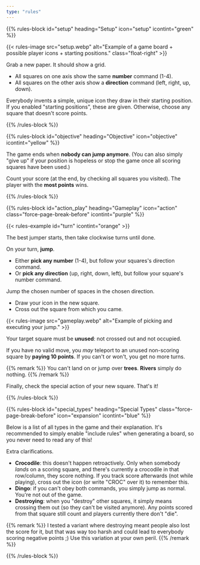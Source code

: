 ```yaml
---
type: "rules"
---
```


{{% rules-block id="setup" heading="Setup" icon="setup" icontint="green" %}}

{{< rules-image src="setup.webp" alt="Example of a game board + possible player icons + starting positions." class="float-right" >}}

Grab a new paper. It should show a grid.

* All squares on one axis show the same **number** command (1-4).
* All squares on the other axis show a **direction** command (left, right, up, down).

Everybody invents a simple, unique icon they draw in their starting position. If you enabled "starting positions", these are given. Otherwise, choose any square that doesn't score points.

{{% /rules-block %}}

{{% rules-block id="objective" heading="Objective" icon="objective" icontint="yellow" %}}

The game ends when **nobody can jump anymore**. (You can also simply "give up" if your position is hopeless or stop the game once all scoring squares have been used.)

Count your score (at the end, by checking all squares you visited). The player with the **most points** wins.

{{% /rules-block %}}

{{% rules-block id="action_play" heading="Gameplay" icon="action" class="force-page-break-before" icontint="purple" %}}

{{< rules-example id="turn" icontint="orange" >}}

The best jumper starts, then take clockwise turns until done.

On your turn, **jump**.

* Either **pick any number** (1-4), but follow your squares's direction command.
* Or **pick any direction** (up, right, down, left), but follow your square's number command.

Jump the chosen number of spaces in the chosen direction.

* Draw your icon in the new square.
* Cross out the square from which you came.

{{< rules-image src="gameplay.webp" alt="Example of picking and executing your jump." >}}

Your target square must be **unused**: not crossed out and not occupied. 

If you have no valid move, you _may_ teleport to an unused non-scoring square by **paying 10 points**. If you can't or won't, you get no more turns.

{{% remark %}}
You can't land on or jump over **trees**. **Rivers** simply do nothing.
{{% /remark %}}

Finally, check the special action of your new square. That's it!


{{% /rules-block %}}

{{% rules-block id="special_types" heading="Special Types" class="force-page-break-before" icon="expansion" icontint="blue" %}}

Below is a list of all types in the game and their explanation. It's recommended to simply enable "include rules" when generating a board, so you never need to read any of this!

<div id="kangaruse-type-table">
</div>

Extra clarifications.

* **Crocodile**: this doesn't happen retroactively. Only when somebody _lands_ on a scoring square, and there's currently a crocodile in that row/column, they score nothing. If you track score afterwards (not while playing), cross out the icon (or write "CROC" over it) to remember this.
* **Dingo**: if you can't obey both commands, you simply jump as normal. You're not out of the game.
* **Destroying**: when you "destroy" other squares, it simply means crossing them out (so they can't be visited anymore). Any points scored from that square still count and players currently there don't "die". 

{{% remark %}}
I tested a variant where destroying meant people also lost the score for it, but that was way too harsh and could lead to everybody scoring negative points ;) Use this variation at your own peril.
{{% /remark %}}

{{% /rules-block %}}